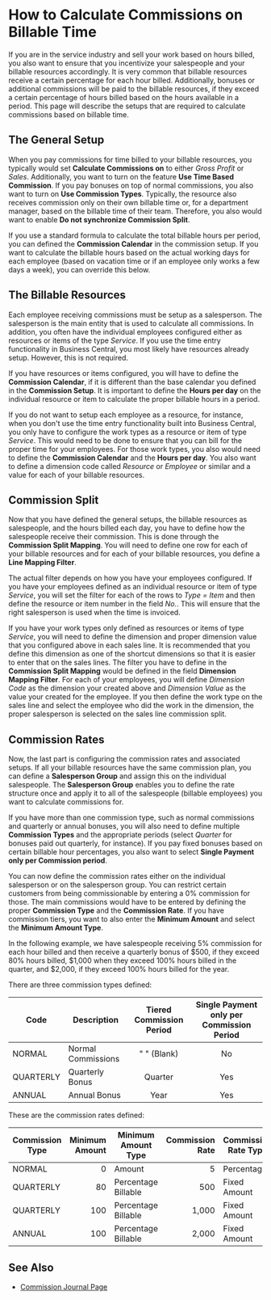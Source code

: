 # How to Calculate Commissions on Billable Time

If you are in the service industry and sell your work based on hours billed, you also want to ensure that you incentivize your salespeople and your billable resources accordingly. It is very common that billable resources receive a certain percentage for each hour billed. Additionally, bonuses or additional commissions will be paid to the billable resources, if they exceed a certain percentage of hours billed based on the hours available in a period. This page will describe the setups that are required to calculate commissions based on billable time.

## The General Setup

When you pay commissions for time billed to your billable resources, you typically would set **Calculate Commissions on** to either *Gross Profit* or *Sales*. Additionally, you want to turn on the feature **Use Time Based Commission**. If you pay bonuses on top of normal commissions, you also want to turn on **Use Commission Types**. Typically, the resource also receives commission only on their own billable time or, for a department manager, based on the billable time of their team. Therefore, you also would want to enable **Do not synchronize Commission Split**.

If you use a standard formula to calculate the total billable hours per period, you can defined the **Commission Calendar** in the commission setup. If you want to calculate the billable hours based on the actual working days for each employee (based on vacation time or if an employee only works a few days a week), you can override this below.

## The Billable Resources

Each employee receiving commissions must be setup as a salesperson. The salesperson is the main entity that is used to calculate all commissions. In addition, you often have the individual employees configured either as resources or items of the type *Service*. If you use the time entry functionality in Business Central, you most likely have resources already setup. However, this is not required.

If you have resources or items configured, you will have to define the **Commission Calendar**, if it is different than the base calendar you defined in the **Commission Setup**. It is important to define the **Hours per day** on the individual resource or item to calculate the proper billable hours in a period.

If you do not want to setup each employee as a resource, for instance, when you don't use the time entry functionality built into Business Central, you only have to configure the work types as a resource or item of type *Service*. This would need to be done to ensure that you can bill for the proper time for your employees. For those work types, you also would need to define the **Commission Calendar** and the **Hours per day**. You also want to define a dimension code called *Resource* or *Employee* or similar and a value for each of your billable resources.

## Commission Split

Now that you have defined the general setups, the billable resources as salespeople, and the hours billed each day, you have to define how the salespeople receive their commission. This is done through the **Commission Split Mapping**. You will need to define one row for each of your billable resources and for each of your billable resources, you define a **Line Mapping Filter**.

The actual filter depends on how you have your employees configured. If you have your employees defined as an individual resource or item of type *Service*, you will set the filter for each of the rows to *Type = Item* and then define the resource or item number in the field *No.*. This will ensure that the right salesperson is used when the time is invoiced.

If you have your work types only defined as resources or items of type *Service*, you will need to define the dimension and proper dimension value that you configured above in each sales line. It is recommended that you define this dimension as one of the shortcut dimensions so that it is easier to enter that on the sales lines. The filter you have to define in the **Commission Split Mapping** would be defined in the field **Dimension Mapping Filter**. For each of your employees, you will define *Dimension Code* as the dimension your created above and *Dimension Value* as the value your created for the employee. If you then define the work type on the sales line and select the employee who did the work in the dimension, the proper salesperson is selected on the sales line commission split.

## Commission Rates

Now, the last part is configuring the commission rates and associated setups. If all your billable resources have the same commission plan, you can define a **Salesperson Group** and assign this on the individual salespeople. The **Salesperson Group** enables you to define the rate structure once and apply it to all of the salespeople (billable employees) you want to calculate commissions for.

If you have more than one commission type, such as normal commissions and quarterly or annual bonuses, you will also need to define multiple **Commission Types** and the appropriate periods (select *Quarter* for bonuses paid out quarterly, for instance). If you pay fixed bonuses based on certain billable hour percentages, you also want to select **Single Payment only per Commission period**.

You can now define the commission rates either on the individual salesperson or on the salesperson group. You can restrict certain customers from being commissionable by entering a 0% commission for those. The main commissions would have to be entered by defining the proper **Commission Type** and the **Commission Rate**. If you have commission tiers, you want to also enter the **Minimum Amount** and select the **Minimum Amount Type**.

In the following example, we have salespeople receiving 5% commission for each hour billed and then receive a quarterly bonus of $500, if they exceed 80% hours billed, $1,000 when they exceed 100% hours billed in the quarter, and $2,000, if they exceed 100% hours billed for the year.

There are three commission types defined:

| **Code**  | **Description**    | **Tiered Commission Period** | **Single Payment only per Commission Period** |
|-----------|--------------------|:----------------------------:|:---------------------------------------------:|
| NORMAL    | Normal Commissions | " " (Blank)                  | No                                            |
| QUARTERLY | Quarterly Bonus    | Quarter                      | Yes                                           |
| ANNUAL    | Annual Bonus       | Year                         | Yes                                           |

These are the commission rates defined:

| **Commission Type** | **Minimum Amount** | **Minimum Amount Type** | **Commission Rate** | **Commission Rate Type** |
|---------------------|-------------------:|-------------------------|--------------------:|--------------------------|
| NORMAL              | 0                  | Amount                  | 5                   | Percentage               |
| QUARTERLY           | 80                 | Percentage Billable     | 500                 | Fixed Amount             |
| QUARTERLY           | 100                | Percentage Billable     | 1,000               | Fixed Amount             |
| ANNUAL              | 100                | Percentage Billable     | 2,000               | Fixed Amount             |

## See Also

- [Commission Journal Page](page-commission-journal.md)
